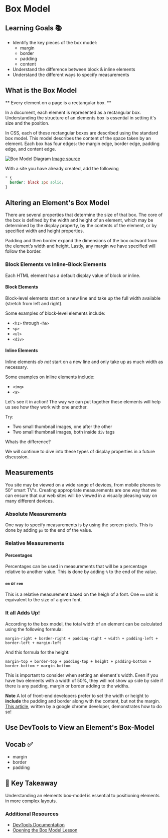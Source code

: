 # Box Model


## Learning Goals 📚
- Identify the key pieces of the box model:
  - margin
  - border
  - padding
  - content
- Understand the difference between block & inline elements
- Understand the different ways to specify measurements

## What is the Box Model

** Every element on a page is a rectangular box. **

In a document, each element is represented as a rectangular box. Understanding the structure of an elements box is essential in setting it's size and the position.

In CSS, each of these rectangular boxes are described using the standard box model. This model describes the content of the space taken by an element. Each box has four edges: the margin edge, border edge, padding edge, and content edge.

![Box Model Diagram](imgs/css-box-model.jpg)
[Image source](http://www.slideshare.net/niciuzza/css-box-model-25142045)


With a site you have already created, add the following

```css
* {
  border: black 1px solid;
}
```


## Altering an Element's Box Model

There are several properties that determine the size of that box. The core of the box is defined by the width and height of an element, which may be determined by the display property, by the contents of the element, or by specified width and height properties.

Padding and then border expand the dimensions of the box outward from the element’s width and height. Lastly, any margin we have specified will follow the border.

### Block Elements vs Inline-Block Elements
Each HTML element has a default display value of block or inline.

#### Block Elements
Block-level elements start on a new line and take up the full width available (stretch from left and right).

Some examples of block-level elements include:
- `<h1>` through `<h6>`
- `<p>`
- `<ul>`
- `<div>`

#### Inline Elements
Inline elements _do not_ start on a new line and only take up as much width as necessary.

Some examples on inline elements include:
- `<img>`
- `<a>`

Let's see it in action! The way we can put together these elements will help us see how they work with one another.

Try:
- Two small thumbnail images, one after the other
- Two small thumbnail images, both inside `div` tags

Whats the difference?

We will continue to dive into these types of display properties in a future discussion.

## Measurements

You site may be viewed on a wide range of devices, from mobile phones to 50" smart TV's. Creating appropriate measurements are one way that we can ensure that our web sites will be viewed in a visually pleasing way on many different devices.

### Absolute Measurements
One way to specify measurements is by using the screen pixels. This is done by adding `px` to the end of the value.

### Relative Measurements

#### Percentages
Percentages can be used in measurements that will be a percentage relative to another value. This is done by adding `%` to the end of the value.

#### `em` or `rem`
This is a relative measurement based on the heigh of a font. One `em` unit is equivalent to the size of a given font.

### It all Adds Up!

According to the box model, the total width of an element can be calculated using the following formula:

```
margin-right + border-right + padding-right + width + padding-left + border-left + margin-left
```

And this formula for the height:

```
margin-top + border-top + padding-top + height + padding-bottom + border-bottom + margin-bottom
```

This is important to consider when setting an element's width. Even if you have two elements with a width of 50%, they will not show up side by side if there is any padding, margin or border adding to the widths.

**Note** A lot of front-end developers prefer to set the width or height to **include** the padding and border along with the content, but not the margin. [This article](http://www.paulirish.com/2012/box-sizing-border-box-ftw/), written by a google chrome developer, demonstrates how to do so!


## Use DevTools to View an Element's Box-Model


## Vocab ✅
- margin
- border
- padding

## 🔑 Key Takeaway
Understanding an elements box-model is essential to positioning elements in more complex layouts.

### Additional Resources
- [DevTools Documentation](https://developers.google.com/web/tools/chrome-devtools/iterate/inspect-styles/?utm_source=dcc&utm_medium=redirect&utm_campaign=2016q3)
- [Opening the Box Model Lesson](http://learn.shayhowe.com/html-css/opening-the-box-model/)
